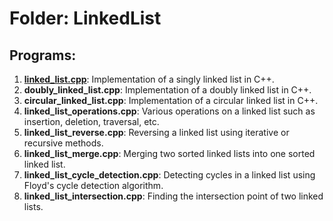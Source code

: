 # Folder: LinkedList

## Programs:

1. **[linked_list.cpp](/Linkedlist/HelloGithub.cpp)**: Implementation of a singly linked list in C++.
2. **doubly_linked_list.cpp**: Implementation of a doubly linked list in C++.
3. **circular_linked_list.cpp**: Implementation of a circular linked list in C++.
4. **linked_list_operations.cpp**: Various operations on a linked list such as insertion, deletion, traversal, etc.
5. **linked_list_reverse.cpp**: Reversing a linked list using iterative or recursive methods.
6. **linked_list_merge.cpp**: Merging two sorted linked lists into one sorted linked list.
7. **linked_list_cycle_detection.cpp**: Detecting cycles in a linked list using Floyd's cycle detection algorithm.
8. **linked_list_intersection.cpp**: Finding the intersection point of two linked lists.
